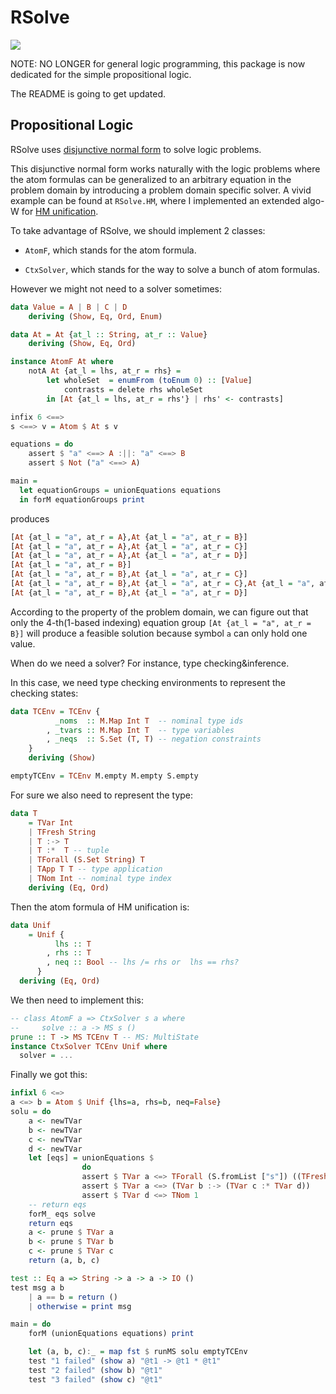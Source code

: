 # RSolve

[![](https://img.shields.io/hackage/v/RSolve.svg)](https://hackage.haskell.org/package/RSolve)

NOTE: NO LONGER for general logic programming, this package is now dedicated for the simple propositional logic.

The README is going to get updated.

## Propositional Logic

RSolve uses [disjunctive normal form](https://en.wikipedia.org/wiki/Disjunctive_normal_form) to solve logic problems.

This disjunctive normal form works naturally with the logic problems where the atom formulas can be generalized to an arbitrary equation in the problem domain by introducing a problem domain specific solver. A vivid
example can be found at `RSolve.HM`, where
I implemented an extended algo-W for [HM unification](https://en.wikipedia.org/wiki/Hindley%E2%80%93Milner_type_system).


To take advantage of RSolve, we should implement 2 classes:

- `AtomF`, which stands for the atom formula.

- `CtxSolver`, which stands for the way to solve a bunch of atom formulas.

However we might not need to a solver sometimes:

```haskell
data Value = A | B | C | D
    deriving (Show, Eq, Ord, Enum)

data At = At {at_l :: String, at_r :: Value}
    deriving (Show, Eq, Ord)

instance AtomF At where
    notA At {at_l = lhs, at_r = rhs} =
        let wholeSet  = enumFrom (toEnum 0) :: [Value]
            contrasts = delete rhs wholeSet
        in [At {at_l = lhs, at_r = rhs'} | rhs' <- contrasts]

infix 6 <==>
s <==> v = Atom $ At s v

equations = do
    assert $ "a" <==> A :||: "a" <==> B
    assert $ Not ("a" <==> A)

main =
  let equationGroups = unionEquations equations
  in forM equationGroups print
```
produces
```haskell
[At {at_l = "a", at_r = A},At {at_l = "a", at_r = B}]
[At {at_l = "a", at_r = A},At {at_l = "a", at_r = C}]
[At {at_l = "a", at_r = A},At {at_l = "a", at_r = D}]
[At {at_l = "a", at_r = B}]
[At {at_l = "a", at_r = B},At {at_l = "a", at_r = C}]
[At {at_l = "a", at_r = B},At {at_l = "a", at_r = C},At {at_l = "a", at_r = D}]
[At {at_l = "a", at_r = B},At {at_l = "a", at_r = D}]
```

According to the property of the problem domain, we can figure out that
only the 4-th(1-based indexing) equation group
`[At {at_l = "a", at_r = B}]`
will produce a feasible solution because symbol `a` can
only hold one value.

When do we need a solver? For instance, type checking&inference.

In this case, we need type checking environments to represent the checking states:

```haskell
data TCEnv = TCEnv {
          _noms  :: M.Map Int T  -- nominal type ids
        , _tvars :: M.Map Int T  -- type variables
        , _neqs  :: S.Set (T, T) -- negation constraints
    }
    deriving (Show)

emptyTCEnv = TCEnv M.empty M.empty S.empty
```

For sure we also need to represent the type:

```haskell
data T
    = TVar Int
    | TFresh String
    | T :-> T
    | T :*  T -- tuple
    | TForall (S.Set String) T
    | TApp T T -- type application
    | TNom Int -- nominal type index
    deriving (Eq, Ord)
```

Then the atom formula of HM unification is:

```haskell
data Unif
    = Unif {
          lhs :: T
        , rhs :: T
        , neq :: Bool -- lhs /= rhs or  lhs == rhs?
      }
  deriving (Eq, Ord)
```

We then need to implement this:

```haskell
-- class AtomF a => CtxSolver s a where
--     solve :: a -> MS s ()
prune :: T -> MS TCEnv T -- MS: MultiState
instance CtxSolver TCEnv Unif where
  solver = ...
````

Finally we got this:

```haskell
infixl 6 <=>
a <=> b = Atom $ Unif {lhs=a, rhs=b, neq=False}
solu = do
    a <- newTVar
    b <- newTVar
    c <- newTVar
    d <- newTVar
    let [eqs] = unionEquations $
                do
                assert $ TVar a <=> TForall (S.fromList ["s"]) ((TFresh "s") :-> (TFresh "s" :* TFresh "s"))
                assert $ TVar a <=> (TVar b :-> (TVar c :* TVar d))
                assert $ TVar d <=> TNom 1
    -- return eqs
    forM_ eqs solve
    return eqs
    a <- prune $ TVar a
    b <- prune $ TVar b
    c <- prune $ TVar c
    return (a, b, c)

test :: Eq a => String -> a -> a -> IO ()
test msg a b
    | a == b = return ()
    | otherwise = print msg

main = do
    forM (unionEquations equations) print

    let (a, b, c):_ = map fst $ runMS solu emptyTCEnv
    test "1 failed" (show a) "@t1 -> @t1 * @t1"
    test "2 failed" (show b) "@t1"
    test "3 failed" (show c) "@t1"
```